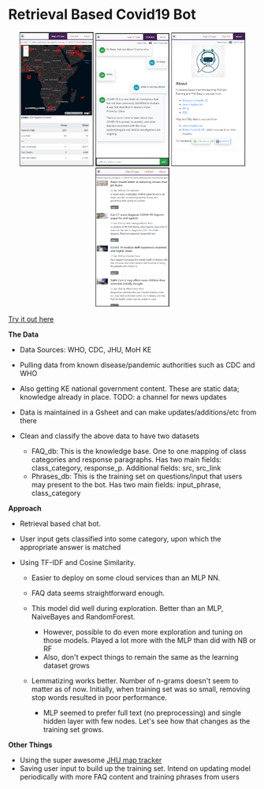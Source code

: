 # Retrieval Based Covid19 Bot

<p align='center'>
    <img src='eg_screen_map.png' width='150'>
    <img src='eg_screen_bot.png' width='150'>
    <img src='eg_screen_about.png' width='150'>
    <img src='eg_screen_news.png' width='150'>
</p>

[Try it out here](https://ncov-bot-app.herokuapp.com) 

**The Data**
- Data Sources: WHO, CDC, JHU, MoH KE

- Pulling data from known disease/pandemic authorities such as CDC and WHO

- Also getting KE national government content. These are static data; knowledge already in place. TODO: a channel for news updates 

- Data is maintained in a Gsheet and can make updates/additions/etc from there

- Clean and classify the above data to have two datasets
    - FAQ_db: This is the knowledge base. One to one mapping of class categories and response paragraphs. Has two main fields: class_category, response_p. Additional fields: src, src_link 
    - Phrases_db: This is the training set on questions/input that users may present to the bot. Has two main fields: input_phrase, class_category 
    
**Approach**
- Retrieval based chat bot. 
- User input gets classified into some category, upon which the appropriate answer is matched
- Using TF-IDF and Cosine Similarity. 

    - Easier to deploy on some cloud services than an MLP NN. 
    - FAQ data seems straightforward enough.
    - This model did well during exploration. Better than an MLP, NaiveBayes and RandomForest. 
    
        - However, possible to do even more exploration and tuning on those models. Played a lot more with the MLP than did with NB or RF
        - Also, don't expect things to remain the same as the learning dataset grows

    - Lemmatizing works better. Number of n-grams doesn't seem to matter as of now. Initially, when training set was so small, removing stop words resulted in poor performance. 

        - MLP seemed to prefer full text (no preprocessing) and single hidden layer with few nodes. Let's see how that changes as the training set grows. 


**Other Things**
- Using the super awesome [JHU map tracker](https://coronavirus.jhu.edu/)
- Saving user input to build up the training set. Intend on updating model periodically with more FAQ content and training phrases from users 



